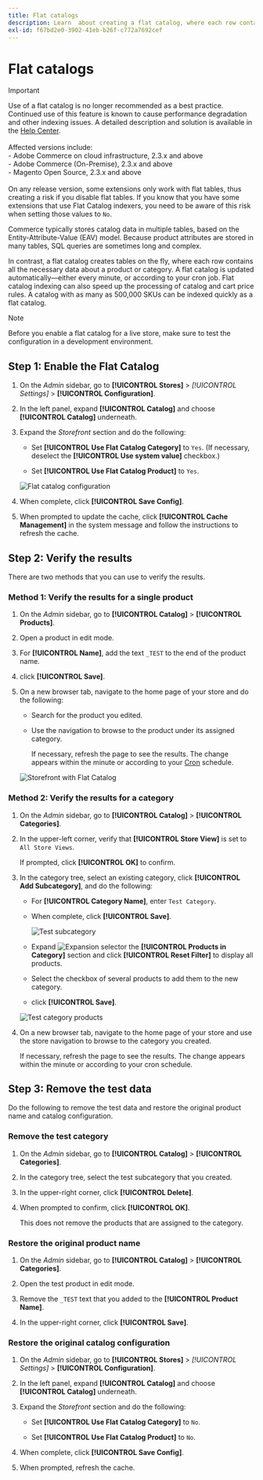 ```yaml
---
title: Flat catalogs
description: Learn  about creating a flat catalog, where each row contains all the necessary data about a product or category.
exl-id: f67bd2e0-3902-41eb-b26f-c772a7692cef
---
```

# Flat catalogs

>[!IMPORTANT]
>
>Use of a flat catalog is no longer recommended as a best practice. Continued use of this feature is known to cause performance degradation and other indexing issues. A detailed description and solution is available in the [Help Center](https://experienceleague.adobe.com/docs/commerce-knowledge-base/kb/troubleshooting/miscellaneous/slow-performance-slow-and-long-running-crons.html).<br/><br/>Affected versions include: <br/>- Adobe Commerce on cloud infrastructure, 2.3.x and above<br/>- Adobe Commerce (On-Premise), 2.3.x and above<br/>- Magento Open Source, 2.3.x and above <br/><br/>On any release version, some extensions only work with flat tables, thus creating a risk if you disable flat tables. If you know that you have some extensions that use Flat Catalog indexers, you need to be aware of this risk when setting those values to `No`.

Commerce typically stores catalog data in multiple tables, based on the Entity-Attribute-Value (EAV) model. Because product attributes are stored in many tables, SQL queries are sometimes long and complex.

In contrast, a flat catalog creates tables on the fly, where each row contains all the necessary data about a product or category. A flat catalog is updated automatically—either every minute, or according to your cron job. Flat catalog indexing can also speed up the processing of catalog and cart price rules. A catalog with as many as 500,000 SKUs can be indexed quickly as a flat catalog.

>[!NOTE]
>
>Before you enable a flat catalog for a live store, make sure to test the configuration in a development environment.

## Step 1: Enable the Flat Catalog

1. On the _Admin_ sidebar, go to **[!UICONTROL Stores]** > _[!UICONTROL Settings]_ > **[!UICONTROL Configuration]**.

1. In the left panel, expand **[!UICONTROL Catalog]** and choose **[!UICONTROL Catalog]** underneath.

1. Expand the _Storefront_ section and do the following:

   - Set **[!UICONTROL Use Flat Catalog Category]** to `Yes`. (If necessary, deselect the **[!UICONTROL Use system value]** checkbox.)

   - Set **[!UICONTROL Use Flat Catalog Product]** to `Yes`.

   ![Flat catalog configuration](./assets/use-flat-catalog.png)<!-- zoom -->

1. When complete, click **[!UICONTROL Save Config]**.

1. When prompted to update the cache, click **[!UICONTROL Cache Management]** in the system message and follow the instructions to refresh the cache.

## Step 2: Verify the results

There are two methods that you can use to verify the results.

### Method 1: Verify the results for a single product

1. On the _Admin_ sidebar, go to **[!UICONTROL Catalog]** > **[!UICONTROL Products]**.

1. Open a product in edit mode.

1. For **[!UICONTROL Name]**, add the text `_TEST` to the end of the product name.

1. click **[!UICONTROL Save]**.

1. On a new browser tab, navigate to the home page of your store and do the following:

   - Search for the product you edited.

   - Use the navigation to browse to the product under its assigned category.

      If necessary, refresh the page to see the results. The change appears within the minute or according to your [Cron](../systems/cron.md) schedule.

   ![Storefront with Flat Catalog](./assets/storefront-flat-catalog-enabled.png)<!-- zoom -->

### Method 2: Verify the results for a category

1. On the _Admin_ sidebar, go to **[!UICONTROL Catalog]** > **[!UICONTROL Categories]**.

1. In the upper-left corner, verify that **[!UICONTROL Store View]** is set to `All Store Views`.

   If prompted, click **[!UICONTROL OK]** to confirm.

1. In the category tree, select an existing category, click **[!UICONTROL Add Subcategory]**, and do the following:

   - For **[!UICONTROL Category Name]**, enter `Test Category`.

   - When complete, click **[!UICONTROL Save]**.

      ![Test subcategory](./assets/catalog-flat-test-category.png)<!-- zoom -->

   - Expand ![Expansion selector](../assets/icon-display-expand.png) the **[!UICONTROL Products in Category]** section and click **[!UICONTROL Reset Filter]** to display all products.

   - Select the checkbox of several products to add them to the new category.

   - click **[!UICONTROL Save]**.

   ![Test category products](./assets/catalog-flat-test-category-products.png)<!-- zoom -->

1. On a new browser tab, navigate to the home page of your store and use the store navigation to browse to the category you created.

   If necessary, refresh the page to see the results. The change appears within the minute or according to your cron schedule.

## Step 3: Remove the test data

Do the following to remove the test data and restore the original product name and catalog configuration.

### Remove the test category

1. On the _Admin_ sidebar, go to **[!UICONTROL Catalog]** > **[!UICONTROL Categories]**.

1. In the category tree, select the test subcategory that you created.

1. In the upper-right corner, click **[!UICONTROL Delete]**.

1. When prompted to confirm, click **[!UICONTROL OK]**.

   This does not remove the products that are assigned to the category.

### Restore the original product name

1. On the _Admin_ sidebar, go to **[!UICONTROL Catalog]** > **[!UICONTROL Categories]**.

1. Open the test product in edit mode.

1. Remove the `_TEST` text that you added to the **[!UICONTROL Product Name]**.

1. In the upper-right corner, click **[!UICONTROL Save]**.

### Restore the original catalog configuration

1. On the _Admin_ sidebar, go to **[!UICONTROL Stores]** > _[!UICONTROL Settings]_ > **[!UICONTROL Configuration]**.

1. In the left panel, expand **[!UICONTROL Catalog]** and choose **[!UICONTROL Catalog]** underneath.

1. Expand the _Storefront_ section and do the following:

   - Set **[!UICONTROL Use Flat Catalog Category]** to `No`.

   - Set **[!UICONTROL Use Flat Catalog Product]** to `No`.

1. When complete, click **[!UICONTROL Save Config]**.

1. When prompted, refresh the cache.
